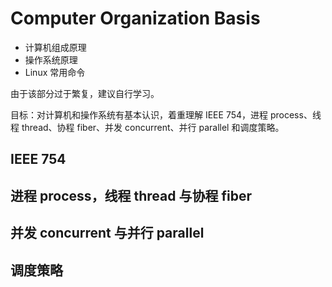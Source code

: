 # Computer Organization Basis

- 计算机组成原理
- 操作系统原理
- Linux 常用命令

由于该部分过于繁复，建议自行学习。

目标：对计算机和操作系统有基本认识，着重理解 IEEE 754，进程 process、线程 thread、协程 fiber、并发 concurrent、并行 parallel 和调度策略。

## IEEE 754

## 进程 process，线程 thread 与协程 fiber

## 并发 concurrent 与并行 parallel

## 调度策略

<Vssue />
